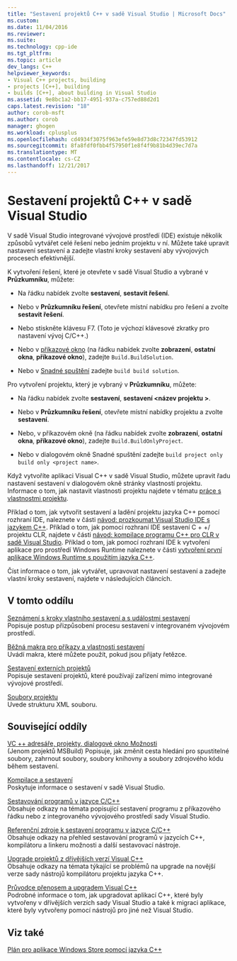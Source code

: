 ```yaml
---
title: "Sestavení projektů C++ v sadě Visual Studio | Microsoft Docs"
ms.custom: 
ms.date: 11/04/2016
ms.reviewer: 
ms.suite: 
ms.technology: cpp-ide
ms.tgt_pltfrm: 
ms.topic: article
dev_langs: C++
helpviewer_keywords:
- Visual C++ projects, building
- projects [C++], building
- builds [C++], about building in Visual Studio
ms.assetid: 9e8bc1a2-bb17-4951-937a-c757ed88d2d1
caps.latest.revision: "18"
author: corob-msft
ms.author: corob
manager: ghogen
ms.workload: cplusplus
ms.openlocfilehash: cd4934f3075f963efe59e8d73d8c72347fd53912
ms.sourcegitcommit: 8fa8fdf0fbb4f57950f1e8f4f9b81b4d39ec7d7a
ms.translationtype: MT
ms.contentlocale: cs-CZ
ms.lasthandoff: 12/21/2017
---
```

# <a name="building-c-projects-in-visual-studio"></a>Sestavení projektů C++ v sadě Visual Studio
V sadě Visual Studio integrované vývojové prostředí (IDE) existuje několik způsobů vytvářet celé řešení nebo jedním projektu v ní. Můžete také upravit nastavení sestavení a zadejte vlastní kroky sestavení aby vývojových procesech efektivnější.  
  
 K vytvoření řešení, které je otevřete v sadě Visual Studio a vybrané v **Průzkumníku**, můžete:  
  
-   Na řádku nabídek zvolte **sestavení**, **sestavit řešení**.  
  
-   Nebo v **Průzkumníku řešení**, otevřete místní nabídku pro řešení a zvolte **sestavit řešení**.  
  
-   Nebo stiskněte klávesu F7. (Toto je výchozí klávesové zkratky pro nastavení vývoj C/C++.)  
  
-   Nebo v [příkazové okno](/visualstudio/ide/reference/command-window) (na řádku nabídek zvolte **zobrazení**, **ostatní okna**, **příkazové okno**), zadejte `Build.BuildSolution`.  
  
-   Nebo v [Snadné spuštění](/visualstudio/ide/reference/quick-launch-environment-options-dialog-box) zadejte `build build solution`.  
  
 Pro vytvoření projektu, který je vybraný v **Průzkumníku**, můžete:  
  
-   Na řádku nabídek zvolte **sestavení**, **sestavení \<název projektu >**.  
  
-   Nebo v **Průzkumníku řešení**, otevřete místní nabídky projektu a zvolte **sestavení**.  
  
-   Nebo, v příkazovém okně (na řádku nabídek zvolte **zobrazení**, **ostatní okna**, **příkazové okno**), zadejte `Build.BuildOnlyProject`.  
  
-   Nebo v dialogovém okně Snadné spuštění zadejte `build project only build only <project name>`.  
  
 Když vytvoříte aplikaci Visual C++ v sadě Visual Studio, můžete upravit řadu nastavení sestavení v dialogovém okně stránky vlastností projektu. Informace o tom, jak nastavit vlastnosti projektu najdete v tématu [práce s vlastnostmi projektu](../ide/working-with-project-properties.md).  
  
 Příklad o tom, jak vytvořit sestavení a ladění projektu jazyka C++ pomocí rozhraní IDE, naleznete v části [návod: prozkoumat Visual Studio IDE s jazykem C++](/visualstudio/ide/getting-started-with-cpp-in-visual-studio). Příklad o tom, jak pomocí rozhraní IDE sestavení C + +/ projektu CLR, najdete v části [návod: kompilace programu C++ pro CLR v sadě Visual Studio](../ide/walkthrough-compiling-a-cpp-program-that-targets-the-clr-in-visual-studio.md). Příklad o tom, jak pomocí rozhraní IDE k vytvoření aplikace pro prostředí Windows Runtime naleznete v části [vytvoření první aplikace Windows Runtime s použitím jazyka C++](http://msdn.microsoft.com/library/windows/apps/hh974580.aspx).  
  
 Číst informace o tom, jak vytvářet, upravovat nastavení sestavení a zadejte vlastní kroky sestavení, najdete v následujících článcích.  
  
## <a name="in-this-section"></a>V tomto oddílu  
 [Seznámení s kroky vlastního sestavení a s událostmi sestavení](../ide/understanding-custom-build-steps-and-build-events.md)  
 Popisuje postup přizpůsobení procesu sestavení v integrovaném vývojovém prostředí.  
  
 [Běžná makra pro příkazy a vlastnosti sestavení](../ide/common-macros-for-build-commands-and-properties.md)  
 Uvádí makra, které můžete použít, pokud jsou přijaty řetězce.  
  
 [Sestavení externích projektů](../ide/building-external-projects.md)  
 Popisuje sestavení projektů, které používají zařízení mimo integrované vývojové prostředí.  
  
 [Soubory projektu](../ide/project-files.md)  
 Uvede strukturu XML souboru.  
  
## <a name="related-sections"></a>Související oddíly  
 [VC ++ adresáře, projekty, dialogové okno Možnosti](vcpp-directories-property-page.md)  
 (Jenom projektů MSBuild) Popisuje, jak změnit cesta hledání pro spustitelné soubory, zahrnout soubory, soubory knihovny a soubory zdrojového kódu během sestavení.  
  
 [Kompilace a sestavení](/visualstudio/ide/compiling-and-building-in-visual-studio)  
 Poskytuje informace o sestavení v sadě Visual Studio.  
  
 [Sestavování programů v jazyce C/C++](../build/building-c-cpp-programs.md)  
 Obsahuje odkazy na témata popisující sestavení programu z příkazového řádku nebo z integrovaného vývojového prostředí sady Visual Studio.  
  
 [Referenční zdroje k sestavení programu v jazyce C/C++](../build/reference/c-cpp-building-reference.md)  
 Obsahuje odkazy na přehled sestavování programů v jazycích C++, kompilátoru a linkeru možnosti a další sestavovací nástroje.  
  
 [Upgrade projektů z dřívějších verzí Visual C++](../porting/upgrading-projects-from-earlier-versions-of-visual-cpp.md)  
 Obsahuje odkazy na témata týkající se problémů na upgrade na novější verze sady nástrojů kompilátoru projektu jazyka C++.  
  
[Průvodce přenosem a upgradem Visual C++](../porting/visual-cpp-porting-and-upgrading-guide.md)  
  Podrobné informace o tom, jak upgradovat aplikací C++, které byly vytvořeny v dřívějších verzích sady Visual Studio a také k migraci aplikace, které byly vytvořeny pomocí nástrojů pro jiné než Visual Studio.  
  
## <a name="see-also"></a>Viz také  
 [Plán pro aplikace Windows Store pomocí jazyka C++](http://msdn.microsoft.com/en-us/0b71e4a4-5d8a-4a20-b2ec-e40062675ec1)